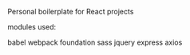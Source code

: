 Personal boilerplate for React projects

modules used:

babel
webpack
foundation
sass
jquery
express
axios
